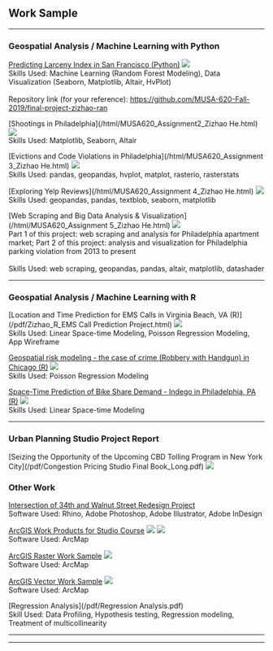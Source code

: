 ## Work Sample

---

### Geospatial Analysis / Machine Learning with Python

[Predicting Larceny Index in San Francisco (Python)](https://njxinran95.github.io/xin_he_finalproject/)
<img src="images/Python_img1.png?raw=true"/>
<br>Skills Used: Machine Learning (Random Forest Modeling), Data Visualization (Seaborn, Matplotlib, Altair, HvPlot)<br>
<br>Repository link (for your reference): https://github.com/MUSA-620-Fall-2019/final-project-zizhao-ran<br>

[Shootings in Philadelphia](/html/MUSA620_Assignment2_Zizhao He.html)
<img src="images/Ass2_Python.JPG?raw=true"/>
<br>Skills Used: Matplotlib, Seaborn, Altair<br>

[Evictions and Code Violations in Philadelphia](/html/MUSA620_Assignment 3_Zizhao He.html)
<img src="images/Ass3_Python.JPG?raw=true"/>
<br>Skills Used: pandas, geopandas, hvplot, matplot, rasterio, rasterstats<br>

[Exploring Yelp Reviews](/html/MUSA620_Assignment 4_Zizhao He.html)
<img src="images/Ass4_Python.JPG?raw=true"/>
<br>Skills Used: geopandas, pandas, textblob, seaborn, matplotlib<br>

[Web Scraping and Big Data Analysis & Visualization](/html/MUSA620_Assignment 5_Zizhao He.html)
<img src="images/parking_violations.gif?raw=true"/>
<br>Part 1 of this project: web scraping and analysis for Philadelphia apartment market; Part 2 of this project: analysis and visualization for Philadelphia parking violation from 2013 to present<br>
<br>Skills Used: web scraping, geopandas, pandas, altair, matplotlib, datashader<br>


---

### Geospatial Analysis / Machine Learning with R

[Location and Time Prediction for EMS Calls in Virginia Beach, VA (R)](/pdf/Zizhao_R_EMS Call Prediction Project.html)
<img src="images/EMS_TitleImg.jpeg?raw=true"/>
<br>Skills Used: Linear Space-time Modeling, Poisson Regression Modeling, App Wireframe<br>

[Geospatial risk modeling - the case of crime (Robbery with Handgun) in Chicago (R)](/pdf/ZizhaoHe_Crime_Prediction.html)
<img src="images/Crime_Prediction.png?raw=true"/>
<br>Skills Used: Poisson Regression Modeling<br>

[Space-Time Prediction of Bike Share Demand - Indego in Philadelphia, PA (R)](/pdf/SpaceTime_Philly.html)
<img src="images/Indego.jpg?raw=true"/>
<br>Skills Used: Linear Space-time Modeling<br>

---

### Urban Planning Studio Project Report

[Seizing the Opportunity of the Upcoming CBD Tolling Program in New York City](/pdf/Congestion Pricing Studio Final Book_Long.pdf)
<img src="images/CBD Tolling Base Map.png?raw=true"/>

### Other Work

[Intersection of 34th and Walnut Street Redesign Project](/pdf/Zizhao_WorkSample_SiteDesign.pdf)
<br>Software Used: Rhino, Adobe Photoshop, Adobe Illustrator, Adobe InDesign<br>

[ArcGIS Work Products for Studio Course](/pdf/Zizhao_ArcGIS_WorkSample_StudioCourse.pdf)
<img src="images/Studio_Picture1.jpg?raw=true"/> <img src="images/Studio_Picture2.jpg?raw=true"/>
<br>Software Used: ArcMap<br>

[ArcGIS Raster Work Sample](/pdf/Zizhao_ArcGIS_Raster_WorkSample1.pdf)
<img src="images/Raster_Photo.jpg?raw=true"/>
<br>Software Used: ArcMap<br>

[ArcGIS Vector Work Sample](/pdf/Zizhao_ArcGIS_Vector_WorkSample1.pdf)
<img src="images/Vector_Picture.jpg?raw=true"/>
<br>Software Used: ArcMap<br>

[Regression Analysis](/pdf/Regression Analysis.pdf)
<br>Skill Used: Data Profiling, Hypothesis testing, Regression modeling, Treatment of multicollinearity<br>

---




---
<p style="font-size:11px"></p>
